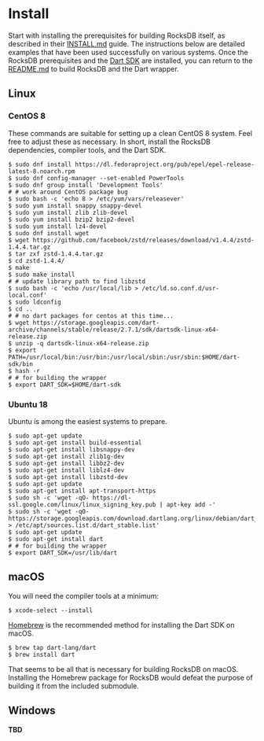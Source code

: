 # Install

Start with installing the prerequisites for building RocksDB itself, as described in their [INSTALL.md](https://github.com/facebook/rocksdb/blob/master/INSTALL.md) guide. The instructions below are detailed examples that have been used successfully on various systems. Once the RocksDB prerequisites and the [Dart SDK](https://dart.dev/get-dart) are installed, you can return to the [README.md](./README.md) to build RocksDB and the Dart wrapper.

## Linux

### CentOS 8

These commands are suitable for setting up a clean CentOS 8 system. Feel free to adjust these as necessary. In short, install the RocksDB dependencies, compiler tools, and the Dart SDK.

```shell
$ sudo dnf install https://dl.fedoraproject.org/pub/epel/epel-release-latest-8.noarch.rpm
$ sudo dnf config-manager --set-enabled PowerTools
$ sudo dnf group install 'Development Tools'
# # work around CentOS package bug
$ sudo bash -c 'echo 8 > /etc/yum/vars/releasever'
$ sudo yum install snappy snappy-devel
$ sudo yum install zlib zlib-devel
$ sudo yum install bzip2 bzip2-devel
$ sudo yum install lz4-devel
$ sudo dnf install wget
$ wget https://github.com/facebook/zstd/releases/download/v1.4.4/zstd-1.4.4.tar.gz
$ tar zxf zstd-1.4.4.tar.gz
$ cd zstd-1.4.4/
$ make
$ sudo make install
# # update library path to find libzstd
$ sudo bash -c 'echo /usr/local/lib > /etc/ld.so.conf.d/usr-local.conf'
$ sudo ldconfig
$ cd ..
# # no dart packages for centos at this time...
$ wget https://storage.googleapis.com/dart-archive/channels/stable/release/2.7.1/sdk/dartsdk-linux-x64-release.zip
$ unzip -q dartsdk-linux-x64-release.zip
$ export PATH=/usr/local/bin:/usr/bin:/usr/local/sbin:/usr/sbin:$HOME/dart-sdk/bin
$ hash -r
# # for building the wrapper
$ export DART_SDK=$HOME/dart-sdk
```

### Ubuntu 18

Ubuntu is among the easiest systems to prepare.

```shell
$ sudo apt-get update
$ sudo apt-get install build-essential
$ sudo apt-get install libsnappy-dev
$ sudo apt-get install zlib1g-dev
$ sudo apt-get install libbz2-dev
$ sudo apt-get install liblz4-dev
$ sudo apt-get install libzstd-dev
$ sudo apt-get update
$ sudo apt-get install apt-transport-https
$ sudo sh -c 'wget -qO- https://dl-ssl.google.com/linux/linux_signing_key.pub | apt-key add -'
$ sudo sh -c 'wget -qO- https://storage.googleapis.com/download.dartlang.org/linux/debian/dart_stable.list > /etc/apt/sources.list.d/dart_stable.list'
$ sudo apt-get update
$ sudo apt-get install dart
# # for building the wrapper
$ export DART_SDK=/usr/lib/dart
```

## macOS

You will need the compiler tools at a minimum:

```shell
$ xcode-select --install
```

[Homebrew](https://brew.sh) is the recommended method for installing the Dart SDK on macOS.

```shell
$ brew tap dart-lang/dart
$ brew install dart
```

That seems to be all that is necessary for building RocksDB on macOS. Installing the Homebrew package for RocksDB would defeat the purpose of building it from the included submodule.

## Windows

**TBD**

